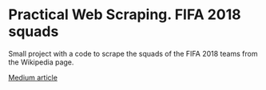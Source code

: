 # Practical Web Scraping. FIFA 2018 squads

Small project with a code to scrape the squads of the FIFA 2018 teams from the Wikipedia page.

[Medium article](https://medium.com/@yauheni.koran/practical-web-scraping-fifa-2018-squads-664e09309fac)
